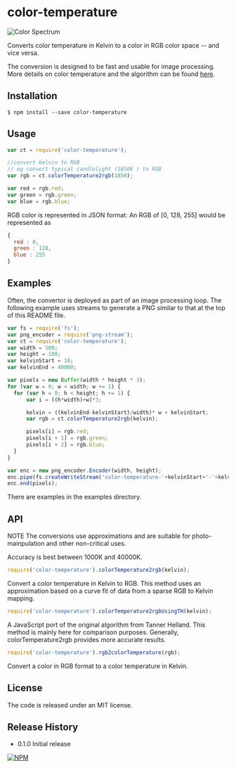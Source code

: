 color-temperature
=================

![Color Spectrum](http://neilbartlett.github.io/color-temperature/images/color-temperature-spectrum.png)

Converts color temperature in Kelvin to a color in RGB color space -- and vice versa.

The conversion is designed to be fast and usable for image processing. More details on color temperature and the algorithm can be found [here](http://www.zombieprototypes.com/?p=210).

## Installation

`$ npm install --save color-temperature`

## Usage

```js
var ct = require('color-temperature');

//convert kelvin to RGB
// eg convert typical candlelight (1850K ) to RGB
var rgb = ct.colorTemperature2rgb(1850);

var red = rgb.red;
var green = rgb.green;
var blue = rgb.blue;
```

RGB color is represented in JSON format: An RGB of [0, 128, 255] would be represented as

```js
{
  red : 0,
  green : 128,
  blue : 255
}
```
## Examples


Often, the convertor is deployed as part of an image processing loop. The following example uses streams to generate a PNG similar to that at the top of this README file.

```js
var fs = require('fs');
var png_encoder = require('png-stream');
var ct = require('color-temperature');
var width = 500;
var height = 100;
var kelvinStart = 10;
var kelvinEnd = 40000;

var pixels = new Buffer(width * height * 3);
for (var w = 0; w < width; w += 1) {
  for (var h = 0; h < height; h += 1) {
      var i = ((h*width)+w)*3;

      kelvin = ((kelvinEnd-kelvinStart)/width)* w + kelvinStart;
      var rgb = ct.colorTemperature2rgb(kelvin);

      pixels[i] = rgb.red;
      pixels[i + 1] = rgb.green;
      pixels[i + 2] = rgb.blue;
  }
}

var enc = new png_encoder.Encoder(width, height);
enc.pipe(fs.createWriteStream('color-temperature-'+kelvinStart+'-'+kelvinEnd+'.png'));
enc.end(pixels);
```
There are examples in the examples directory.


## API


NOTE The conversions use approximations and are suitable for photo-mainpulation and other non-critical uses.

Accuracy is best between 1000K and 40000K.


```js
require('color-temperature').colorTemperature2rgb(kelvin);
```
Convert a color temperature in Kelvin to RGB.
This method uses an approximation based on a curve fit of data from a sparse RGB to
Kelvin mapping.

```js
require('color-temperature').colorTemperature2rgbUsingTH(kelvin);
```
A JavaScript port of the original algorithm from Tanner Helland. This method
is mainly here for comparison purposes. Generally, colorTemperature2rgb provides more
accurate results.

```js
require('color-temperature').rgb2colorTemperature(rgb);
```

Convert a color in RGB format to a color temperature in Kelvin.


## License

The code is released under an MIT license.

## Release History

* 0.1.0 Initial release

[![NPM](https://nodei.co/npm/color-temperature.png?downloads=true&downloadRank=true&stars=true)](https://nodei.co/npm/color-temperature/)
